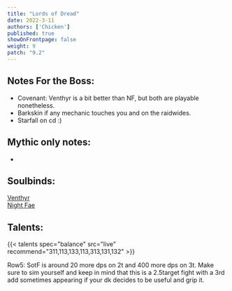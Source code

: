 ```yaml
---
title: "Lords of Dread"
date: 2022-3-11
authors: ['Chicken']
published: true
showOnFrontpage: false
weight: 9
patch: "9.2"
---
```



## Notes For the Boss:
- Covenant: Venthyr is a bit better than NF, but both are playable nonetheless.
- Barkskin if any mechanic touches you and on the raidwides.
- Starfall on cd :)

## Mythic only notes:
- 

## Soulbinds:
[Venthyr](https://ptr.wowhead.com/soulbind-calc/venthyr/theotar-the-mad-duke/druid/AwCWb74CBTUgCBU1yggSBTWHCCUy4ggjBTJJCBV2AAg1Mj8I)
<br>[Night Fae](https://ptr.wowhead.com/soulbind-calc/night-fae/niya/druid/AwCW5b4CBTXKCCU1IAgTBTXGCBUy5AglMuIIIhUySQgldgAI)


## Talents:

{{< talents spec="balance" src="live" recommend="311,113,133,113,313,131,132" >}}

Row5: SotF is around 20 more dps on 2t and 400 more dps on 3t. Make sure to sim yourself and keep in mind that this is a 2.5target fight with a 3rd add sometimes appearing if your dk decides to be useful and grip it.

